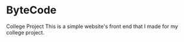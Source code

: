# ByteCode
College Project
This is a simple website's front end that I made for my college project.
